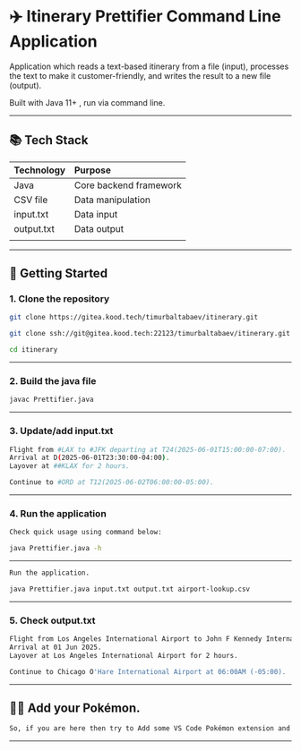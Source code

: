 # ✈️ Itinerary Prettifier Command Line Application

Application which reads a text-based itinerary from a file (input), processes the text to make it customer-friendly, and writes the result to a new file (output).

Built with Java 11+ , run via command line. 

 ---

 ## 📚 Tech Stack

| Technology          | Purpose                    |
|:--------------------|:---------------------------|
| Java                | Core backend framework     |
| CSV file            | Data manipulation          |
| input.txt           | Data input                 |
| output.txt          | Data output                |
|                     |                            |
---

## 🚀 Getting Started

### 1. Clone the repository

```bash
git clone https://gitea.kood.tech/timurbaltabaev/itinerary.git
```
```bash
git clone ssh://git@gitea.kood.tech:22123/timurbaltabaev/itinerary.git
```
```bash
cd itinerary
```
---

### 2. Build the java file

```bash
javac Prettifier.java
```
---

### 3. Update/add input.txt 

```bash
Flight from #LAX to #JFK departing at T24(2025-06-01T15:00:00-07:00).
Arrival at D(2025-06-01T23:30:00-04:00).
Layover at ##KLAX for 2 hours.

Continue to #ORD at T12(2025-06-02T06:00:00-05:00).
```
---

### 4. Run the application

```bash
Check quick usage using command below: 
```
```bash
java Prettifier.java -h 
```
---

```bash
Run the application.
```
```bash
java Prettifier.java input.txt output.txt airport-lookup.csv
```
---

### 5. Check output.txt

```bash
Flight from Los Angeles International Airport to John F Kennedy International Airport departing at 15:00 (-07:00).
Arrival at 01 Jun 2025.
Layover at Los Angeles International Airport for 2 hours.

Continue to Chicago O'Hare International Airport at 06:00AM (-05:00).
```
---

## 🐦‍🔥 Add your Pokémon.

```bash
So, if you are here then try to Add some VS Code Pokémon extension and enjoy your Pokemon. ⚡💥 
```
---